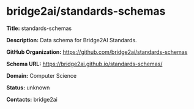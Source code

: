 # bridge2ai/standards-schemas

**Title:** standards-schemas

**Description:** Data schema for Bridge2AI Standards.

**GitHub Organization:** https://github.com/bridge2ai/standards-schemas

**Schema URL:** https://bridge2ai.github.io/standards-schemas/



**Domain:** Computer Science

**Status:** unknown



**Contacts:** bridge2ai